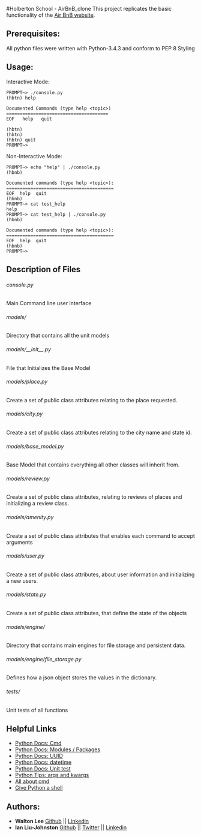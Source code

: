 #Holberton School - AirBnB_clone
This project replicates the basic functionality of the [Air BnB website](http://www.airbnb.com/).

## Prerequisites:
All python files were written with Python-3.4.3 and conform to PEP 8 Styling

## Usage:
Interactive Mode:
```
PROMPT~> ./console.py
(hbtn) help

Documented Commands (type help <topic>)
======================================
EOF   help   quit

(hbtn)
(hbtn)
(hbtn) quit
PROMPT~>
```
Non-Interactive Mode:
```
PROMPT~> echo "help" | ./console.py
(hbnb)

Documented commands (type help <topic>):
========================================
EOF  help  quit
(hbnb) 
PROMPT~> cat test_help
help
PROMPT~> cat test_help | ./console.py
(hbnb)

Documented commands (type help <topic>):
========================================
EOF  help  quit
(hbnb) 
PROMPT~> 
```

## Description of Files
<h6>console.py</h6>
Main Command line user interface

<h6>models/</h6>
Directory that contains all the unit models

<h6>models/__init__.py</h6>
File that Initializes the Base Model

<h6>models/place.py</h6>
Create a set of public class attributes relating to the place requested.

<h6>models/city.py</h6>
Create a set of public class attributes relating to the city name and state id.

<h6>models/base_model.py</h6>
Base Model that contains everything all other classes will inherit from.


<h6>models/review.py</h6>
Create a set of public class attributes, relating to reviews of places and initializing a review class.

<h6>models/amenity.py</h6>
Create a set of public class attributes that enables each command to accept arguments

<h6>models/user.py</h6>
Create a set of public class attributes, about user information and initializing a new users.

<h6>models/state.py</h6>
Create a set of public class attributes, that define the state of the objects

<h6>models/engine/</h6>
Directory that contains main engines for file storage and persistent data.

<h6>models/engine/file_storage.py</h6>
Defines how a json object stores the values in the dictionary.

<h6>tests/</h6>
Unit tests of all functions

## Helpful Links
* [Python Docs: Cmd](https://docs.python.org/3.4/library/cmd.html)
* [Python Docs: Modules / Packages](https://docs.python.org/3.4/tutorial/modules.html#packages)
* [Python Docs: UUID](https://docs.python.org/3.4/library/uuid.html)
* [Python Docs: datetime](https://docs.python.org/3.4/library/datetime.html)
* [Python Docs: Unit test](https://docs.python.org/3.4/library/unittest.html#module-unittest)
* [Python Tips: args and kwargs](https://pythontips.com/2013/08/04/args-and-kwargs-in-python-explained/)
* [All about cmd](https://pymotw.com/2/cmd/)
* [Give Python a shell](https://coderwall.com/p/w78iva/give-your-python-program-a-shell-with-the-cmd-module)

## Authors:
* **Walton Lee** [Github](https://github.com/WalLee2) || [Linkedin](https://www.linkedin.com/in/walton-lee-443560a6/)
* **Ian Liu-Johnston** [Github](https://github.com/ianliu-johnston) || [Twitter](https://twitter.com/@concativerse) || [Linkedin](https://www.linkedin.com/in/ian-liu-johnston-32a40a115)
